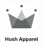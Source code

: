 <div 
    align="center">
   <img src="./src/assets/hush.svg" alt="icon-preview"></a>
   <h3>Hush Apparel</h3>
    
</div>
